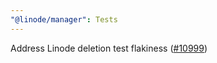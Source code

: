 ```yaml
---
"@linode/manager": Tests
---
```


Address Linode deletion test flakiness ([#10999](https://github.com/linode/manager/pull/10999))
